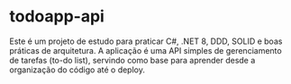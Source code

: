 # todoapp-api
Este é um projeto de estudo para praticar C#, .NET 8, DDD, SOLID e boas práticas de arquitetura. A aplicação é uma API simples de gerenciamento de tarefas (to-do list), servindo como base para aprender desde a organização do código até o deploy.
